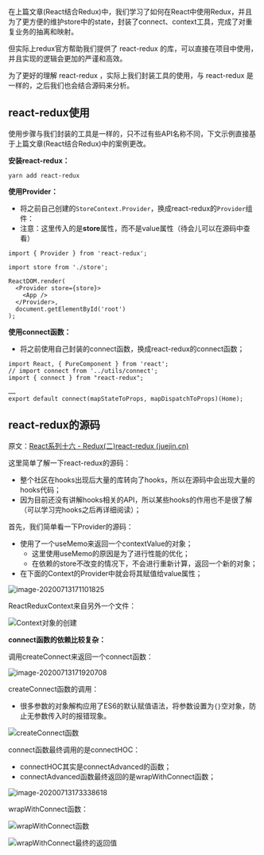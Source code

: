 在上篇文章(React结合Redux)中，我们学习了如何在React中使用Redux，并且为了更方便的维护store中的state，封装了connect、context工具，完成了对重复业务的抽离和映射。

但实际上redux官方帮助我们提供了 react-redux 的库，可以直接在项目中使用，并且实现的逻辑会更加的严谨和高效。

为了更好的理解 react-redux ，实际上我们封装工具的使用，与 react-redux 是一样的，之后我们也会结合源码来分析。

## react-redux使用

使用步骤与我们封装的工具是一样的，只不过有些API名称不同，下文示例直接基于上篇文章(React结合Redux)中的案例更改。

**安装react-redux：**

```shell
yarn add react-redux
```

**使用Provider：**

- 将之前自己创建的`StoreContext.Provider`，换成react-redux的`Provider`组件：
- 注意：这里传入的是**store**属性，而不是value属性（待会儿可以在源码中查看）

```
import { Provider } from 'react-redux';

import store from './store';

ReactDOM.render(
  <Provider store={store}>
    <App />
  </Provider>,
  document.getElementById('root')
);
```

**使用connect函数：**

- 将之前使用自己封装的connect函数，换成react-redux的connect函数；

```
import React, { PureComponent } from 'react';
// import connect from '../utils/connect';
import { connect } from "react-redux";

……
export default connect(mapStateToProps, mapDispatchToProps)(Home);
```

## react-redux的源码

原文：[React系列十六 - Redux(二)react-redux (juejin.cn)](https://juejin.cn/post/6886360663308894215#heading-6)

这里简单了解一下react-redux的源码：

- 整个社区在hooks出现后大量的库转向了hooks，所以在源码中会出现大量的hooks代码；
- 因为目前还没有讲解hooks相关的API，所以某些hooks的作用也不是很了解（可以学习完hooks之后再详细阅读）；

首先，我们简单看一下Provider的源码：

- 使用了一个useMemo来返回一个contextValue的对象；
  - 这里使用useMemo的原因是为了进行性能的优化；
  - 在依赖的store不改变的情况下，不会进行重新计算，返回一个新的对象；
- 在下面的Context的Provider中就会将其赋值给value属性；

![image-20200713171101825](https:////p3-juejin.byteimg.com/tos-cn-i-k3u1fbpfcp/4fc77810216447edbdcf00a3bf61d96b~tplv-k3u1fbpfcp-watermark.awebp)

ReactReduxContext来自另外一个文件：

![Context对象的创建](https:////p3-juejin.byteimg.com/tos-cn-i-k3u1fbpfcp/a45aa4f21c4c4870a1a7493d9d906fb2~tplv-k3u1fbpfcp-watermark.awebp)

**connect函数的依赖比较复杂：**

调用createConnect来返回一个connect函数：

![image-20200713171920708](https:////p3-juejin.byteimg.com/tos-cn-i-k3u1fbpfcp/995c4fbec5374eab8839604232696f67~tplv-k3u1fbpfcp-watermark.awebp)

createConnect函数的调用：

- 很多参数的对象解构应用了ES6的默认赋值语法，将参数设置为`{}`空对象，防止无参数传入时的报错现象。

![createConnect函数](https:////p3-juejin.byteimg.com/tos-cn-i-k3u1fbpfcp/90c435b6bff048959892fdcaf7551826~tplv-k3u1fbpfcp-watermark.awebp)

connect函数最终调用的是connectHOC：

- connectHOC其实是connectAdvanced的函数；
- connectAdvanced函数最终返回的是wrapWithConnect函数；

![image-20200713173338618](https:////p3-juejin.byteimg.com/tos-cn-i-k3u1fbpfcp/edc1503428ec4c73b877e3a393e2c1a8~tplv-k3u1fbpfcp-watermark.awebp)

wrapWithConnect函数：

![wrapWithConnect函数](https:////p3-juejin.byteimg.com/tos-cn-i-k3u1fbpfcp/45622e50edc347879dbb624fc7105694~tplv-k3u1fbpfcp-watermark.awebp)

![wrapWithConnect最终的返回值](https:////p3-juejin.byteimg.com/tos-cn-i-k3u1fbpfcp/844488607f5c48ddab02f913d09e2cd9~tplv-k3u1fbpfcp-watermark.awebp)
